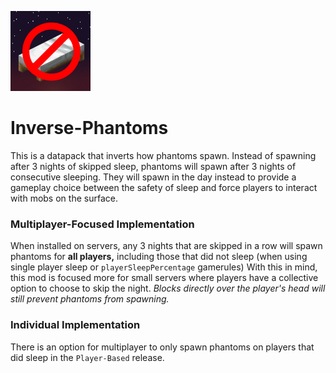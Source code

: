 ![pack icon](pack.png)
# Inverse-Phantoms
This is a datapack that inverts how phantoms spawn. Instead of spawning after 3 nights of skipped sleep, phantoms will spawn after 3 nights of consecutive sleeping. They will spawn in the day instead to provide a gameplay choice between the safety of sleep and force players to interact with mobs on the surface.
### Multiplayer-Focused Implementation
When installed on servers, any 3 nights that are skipped in a row will spawn phantoms for **all players,** including those that did not sleep (when using single player sleep or `playerSleepPercentage` gamerules) With this in mind, this mod is focused more for small servers where players have a collective option to choose to skip the night. *Blocks directly over the player's head will still prevent phantoms from spawning.*
### Individual Implementation
There is an option for multiplayer to only spawn phantoms on players that did sleep in the `Player-Based` release.
